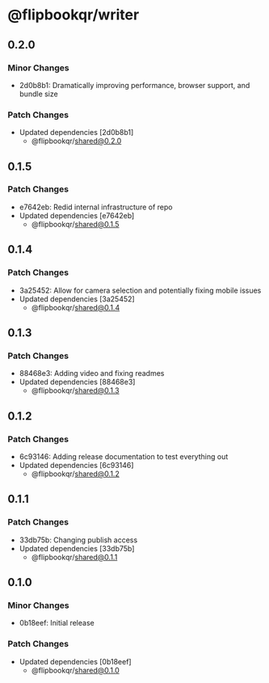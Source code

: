 # @flipbookqr/writer

## 0.2.0

### Minor Changes

- 2d0b8b1: Dramatically improving performance, browser support, and bundle size

### Patch Changes

- Updated dependencies [2d0b8b1]
  - @flipbookqr/shared@0.2.0

## 0.1.5

### Patch Changes

- e7642eb: Redid internal infrastructure of repo
- Updated dependencies [e7642eb]
  - @flipbookqr/shared@0.1.5

## 0.1.4

### Patch Changes

- 3a25452: Allow for camera selection and potentially fixing mobile issues
- Updated dependencies [3a25452]
  - @flipbookqr/shared@0.1.4

## 0.1.3

### Patch Changes

- 88468e3: Adding video and fixing readmes
- Updated dependencies [88468e3]
  - @flipbookqr/shared@0.1.3

## 0.1.2

### Patch Changes

- 6c93146: Adding release documentation to test everything out
- Updated dependencies [6c93146]
  - @flipbookqr/shared@0.1.2

## 0.1.1

### Patch Changes

- 33db75b: Changing publish access
- Updated dependencies [33db75b]
  - @flipbookqr/shared@0.1.1

## 0.1.0

### Minor Changes

- 0b18eef: Initial release

### Patch Changes

- Updated dependencies [0b18eef]
  - @flipbookqr/shared@0.1.0
